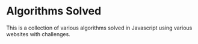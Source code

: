 # Algorithms Solved

This is a collection of various algorithms solved in Javascript using various websites with challenges.